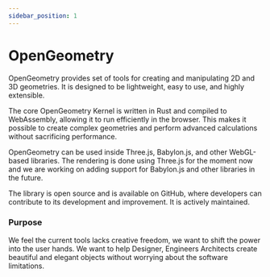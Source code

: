 ```yaml
---
sidebar_position: 1
---
```


# OpenGeometry

OpenGeometry provides set of tools for creating and manipulating 2D and 3D geometries. It is designed to be lightweight, easy to use, and highly extensible. 

The core OpenGeometry Kernel is written in Rust and compiled to WebAssembly, allowing it to run efficiently in the browser. This makes it possible to create complex geometries and perform advanced calculations without sacrificing performance.

OpenGeometry can be used inside Three.js, Babylon.js, and other WebGL-based libraries.
The rendering is done using Three.js for the moment now and we are working on adding support for Babylon.js and other libraries in the future.

The library is open source and is available on GitHub, where developers can contribute to its development and improvement. It is actively maintained.

### Purpose
We feel the current tools lacks creative freedom, we want to shift the power into the user hands. We want to help Designer, Engineers Architects create beautiful and elegant objects without worrying about the software limitations.

